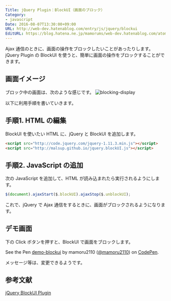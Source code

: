 ```yaml
---
Title: jQuery Plugin：BlockUI（画面のブロック）
Category:
- javascript
Date: 2016-08-07T13:30:00+09:00
URL: http://web-dev.hatenablog.com/entry/js/jquery/blockui
EditURL: https://blog.hatena.ne.jp/mamorums/web-dev.hatenablog.com/atom/entry/10328749687178878992
---
```


Ajax 通信のときに、画面の操作をブロックしたいことがあったりします。jQuery Plugin の BlockUI を使うと、簡単に画面の操作をブロックすることができます。


## 画面イメージ
ブロック中の画面は、次のような感じです。
![blocking-display](http://cdn-ak.f.st-hatena.com/images/fotolife/m/mamorums/20160813/20160813082334.png)

以下に利用手順を書いていきます。


## 手順1. HTML の編集
BlockUI を使いたい HTML に、jQuery と BlockUI を追加します。

```html
<script src="http://code.jquery.com/jquery-1.11.3.min.js"></script>
<script src="http://malsup.github.io/jquery.blockUI.js"></script>
```

## 手順2. JavaScript の追加
次の JavaScript を追加して、HTML が読み込まれたら実行されるようにします。

```javascript
$(document).ajaxStart($.blockUI).ajaxStop($.unblockUI);
```

これで、jQuery で Ajax 通信をするときに、画面がブロックされるようになります。


## デモ画面
下の Click ボタンを押すと、BlockUI で画面をブロックします。

<p class="codepen" data-height="180" data-theme-id="0" data-slug-hash="vOVLab" data-default-tab="result" data-user="mamoru2110">See the Pen <a href="http://codepen.io/mamoru2110/pen/vOVLab/">demo-blockui</a> by mamoru2110 (<a href="http://codepen.io/mamoru2110">@mamoru2110</a>) on <a href="http://codepen.io">CodePen</a>.</p>
<script src="//assets.codepen.io/assets/embed/ei.js" async=""></script>

メッセージ等は、変更できるようです。


## 参考文献
[jQuery BlockUI Plugin](http://malsup.com/jquery/block/)

